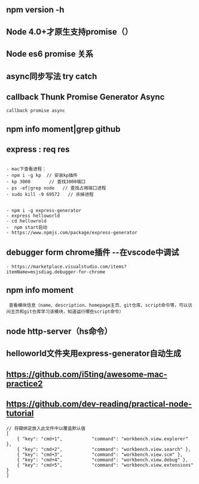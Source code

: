 ## npm version -h
## Node 4.0+才原生支持promise（）
## Node es6 promise 关系
## async同步写法  try catch
## callback Thunk Promise Generator Async
    callback promise async
## npm info moment|grep github
## express : req res
## 
    - mac下查看进程：
    - npm i -g kp  // 安装kp插件
    - kp 3000       // 查找3000端口
    - ps -ef|grep node   // 查找占用端口进程
    - sudo kill -9 69572   // 杀掉进程
## 
    - npm i -g express-generator
    - express helloworld
    - cd hellowrold
    -  npm start启动
    - https://www.npmjs.com/package/express-generator

## debugger form chrome插件  --在vscode中调试
    - https://marketplace.visualstudio.com/items?itemName=msjsdiag.debugger-for-chrome

## npm info moment      
     查看模块信息（name、description、homepage主页、git仓库、script命令等，可以访问主页和git仓库学习该模块，知道运行哪些script命令）
    
## node http-server（hs命令）
## helloworld文件夹用express-generator自动生成
## https://github.com/i5ting/awesome-mac-practice2
## https://github.com/dev-reading/practical-node-tutorial
```JS
// 将键绑定放入此文件中以覆盖默认值    
[ 
    { "key": "cmd+1",           "command": "workbench.view.explorer" },
    { "key": "cmd+2",           "command": "workbench.view.search" },
    { "key": "cmd+3",           "command": "workbench.view.scm" },
    { "key": "cmd+4",           "command": "workbench.view.debug" },
    { "key": "cmd+5",           "command": "workbench.view.extensions" }
]
```